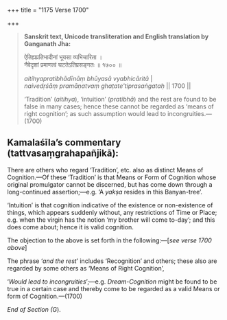 +++
title = "1175 Verse 1700"

+++
> **Sanskrit text, Unicode transliteration and English translation by Ganganath Jha:** 
>
> ऐतिह्यप्रतिभादीनां भूयसा व्यभिचारिता ।  
> नैवेदृशां प्रमाणत्वं घटतेऽतिप्रसङ्गतः ॥ १७०० ॥ 
>
> *aitihyapratibhādīnāṃ bhūyasā vyabhicāritā* \|  
> *naivedṛśāṃ pramāṇatvaṃ ghaṭate'tiprasaṅgataḥ* \|\| 1700 \|\| 
>
> ‘Tradition’ (*aitihya*), ‘intuition’ (*pratibhā*) and the rest are found to be false in many cases; hence these cannot be regarded as ‘means of right cognition’; as such assumption would lead to incongruities.—(1700)



## Kamalaśīla’s commentary (tattvasaṃgrahapañjikā):

There are others who regard ‘Tradition’, etc. also as distinct Means of Cognition.—Of these ‘Tradition’ is that Means or Form of Cognition whose original promulgator cannot be discerned, but has come down through a long-continued assertion;—e.g. ‘A *yakṣa* resides in this Banyan-tree’.

‘Intuition’ is that cognition indicative of the existence or non-existence of things, which appears suddenly without, any restrictions of Time or Place; e.g. when the virgin has the notion ‘my brother will come to-day’; and this does come about; hence it is valid cognition.

The objection to the above is set forth in the following:—[*see verse 1700 above*]

The phrase ‘*and the rest*’ includes ‘Recognition’ and others; these also are regarded by some others as ‘Means of Right Cognition’,

‘*Would lead to incongruities*’;—e.g. *Dream-Cognition* might be found to be true in a certain case and thereby come to be regarded as a valid Means or form of Cognition.—(1700)

*End of Section (G*).


